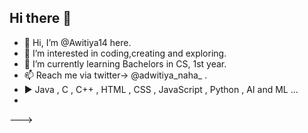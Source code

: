 ## Hi there 👋

<!--
**Adwitiya14/Adwitiya14** is a ✨ _special_ ✨ repository because its `README.md` (this file) appears on your GitHub profile.

Here are some ideas to get you started:

- 🔭 I’m currently working on ...
- 🌱 I’m currently learning ...
- 👯 I’m looking to collaborate on ...
- 🤔 I’m looking for help with ...
- 💬 Ask me about ...
- 📫 How to reach me: ...
- 😄 Pronouns: ...
- ⚡ Fun fact: ...
-->

- 👋 Hi, I’m @Awitiya14 here.
- 👀 I’m interested in coding,creating and exploring. 
- 🌱 I’m currently learning Bachelors in CS, 1st year.
- 📫 Reach me via twitter->  @adwitiya_naha_ .
- ▶ Java , C , C++ , HTML , CSS , JavaScript , Python , AI and ML ...
- 

--->
